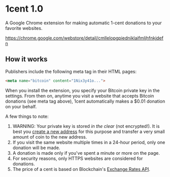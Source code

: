 # 1cent 1.0

A Google Chrome extension for making automatic 1-cent donations to your favorite websites.

https://chrome.google.com/webstore/detail/cmllelopgpiedniklaifmljhfnkjdefn

## How it works

Publishers include the following meta tag in their HTML pages:

```html
<meta name="bitcoin" content="1Nix3y41o...">
```

When you install the extension, you specify your Bitcoin private key in the settings. From then on, anytime you visit a website that accepts Bitcoin donations (see meta tag above), 1cent automatically makes a $0.01 donation on your behalf.

A few things to note:

 1.  WARNING: Your private key is stored _in the clear_ (not encrypted!). It is best you [create a new address][2] for this purpose and transfer a very small amount of coin to the new address.
 2.  If you visit the same website multiple times in a 24-hour period, only one donation will be made.
 3.  A donation is made only if you've spent a minute or more on the page.
 4.  For security reasons, only HTTPS websites are considered for donations.
 5.  The price of a cent is based on Blockchain's [Exchange Rates API][1].

[1]:https://blockchain.info/api/exchange_rates_api
[2]:https://www.bitaddress.org/bitaddress.org-v2.9.8-SHA256-2c5d16dbcde600147162172090d940fd9646981b7d751d9bddfc5ef383f89308.html

